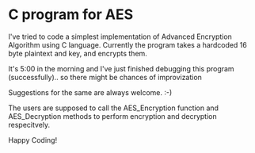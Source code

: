 # C program for AES

I've tried to code a simplest implementation of Advanced Encryption Algorithm using C language.
Currently the program takes a hardcoded 16 byte plaintext and key, and encrypts them.

It's 5:00 in the morning and I've just finished debugging this program (successfully).. so there might be chances of improvization

Suggestions for the same are always welcome. :-)

The users are supposed to call the AES_Encryption function and AES_Decryption methods to perform encryption and decryption respecitvely. 

Happy Coding!
